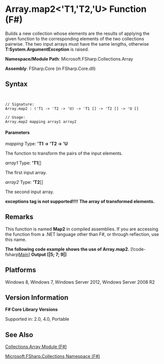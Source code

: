 # Array.map2<'T1,'T2,'U> Function (F#)

Builds a new collection whose elements are the results of applying the given function to the corresponding elements of the two collections pairwise. The two input arrays must have the same lengths, otherwise **T:System.ArgumentException** is raised.

**Namespace/Module Path**: Microsoft.FSharp.Collections.Array

**Assembly**: FSharp.Core (in FSharp.Core.dll)


## Syntax


```


// Signature:
Array.map2 : ('T1 -> 'T2 -> 'U) -> 'T1 [] -> 'T2 [] -> 'U []

// Usage:
Array.map2 mapping array1 array2

```



#### Parameters
*mapping*
Type: **'T1 -&gt; 'T2 -&gt; 'U**


The function to transform the pairs of the input elements.


*array1*
Type: **'T1**[[]](http://msdn.microsoft.com/en-us/library/def20292-9aae-4596-9275-b94e594f8493)


The first input array.


*array2*
Type: **'T2**[[]](http://msdn.microsoft.com/en-us/library/def20292-9aae-4596-9275-b94e594f8493)


The second input array.



**exceptions tag is not supported!!!!**
**The array of transformed elements.**
## Remarks
This function is named **Map2** in compiled assemblies. If you are accessing the function from a .NET language other than F#, or through reflection, use this name.

**The following code example shows the use of Array.map2.**
[!code-fsharp[Main](snippets/fsarrays/snippet52.fs)]
**Output**
**[|5; 7; 9|]**
## Platforms
Windows 8, Windows 7, Windows Server 2012, Windows Server 2008 R2


## Version Information
**F# Core Library Versions**

Supported in: 2.0, 4.0, Portable




## See Also
[Collections.Array Module &#40;F&#35;&#41;](Collections.Array-Module-%5BFSharp%5D.md)

[Microsoft.FSharp.Collections Namespace &#40;F&#35;&#41;](Microsoft.FSharp.Collections-Namespace-%5BFSharp%5D.md)

